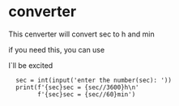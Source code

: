 # converter
This cenverter will convert sec to h and min

if you need this, you can use

I`ll be excited


      sec = int(input('enter the number(sec): '))
      print(f'{sec}sec = {sec//3600}h\n'
            f'{sec}sec = {sec//60}min')
